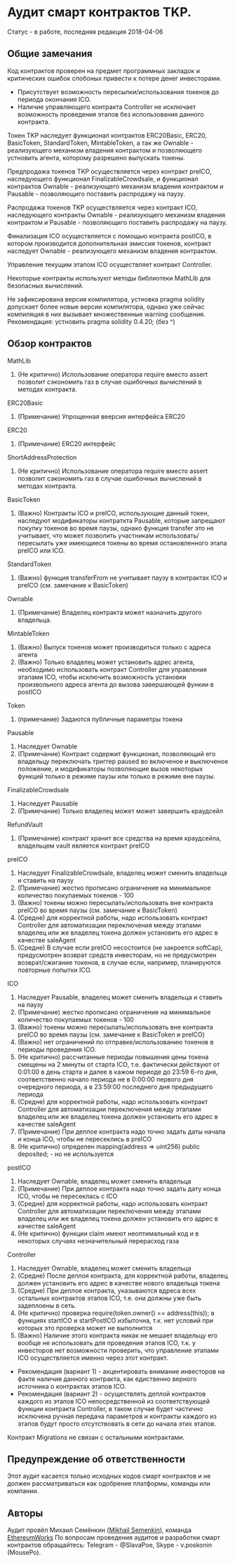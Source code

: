 # Аудит смарт контрактов TKP.

Статус - в работе, последняя редакция 2018-04-06

## Общие замечания

Код контрактов проверен на предмет программных закладок и критических ошибок спобоных привести к потере денег инвесторами.
  
* Присутствует возможность пересылки/использования токенов до периода окончания ICO.
* Наличие управляющего контракта Controller не исключает возможность проведения этапов без использования данного контракта.

Токен TKP наследует функционал контрактов ERC20Basic, ERC20, BasicToken, StandardToken, MintableToken, а так же Ownable - реализующего механизм владения контрактом и позволяющего устновить агента, которому разрешено выпускать токены.

Предпродажа токенов TKP осуществляется через контракт preICO, наследующего функционал FinalizableCrowdsale, и функционал контрактов Ownable - реализующего механизм владения контрактом и Pausable - позволяющиго поставить распродажу на паузу.

Распродажа токенов TKP осуществляется через контракт ICO, наследующего контракты Ownable - реализующего механизм владения контрактом и Pausable - позволяющиго поставить распродажу на паузу.

Финализация ICO осуществляется с помощью контракта postICO, в котором производится дополнительная эмиссия токенов, контракт наследует Ownable - реализующего механизм владения контрактом.

Управление текущим этапом ICO осуществляет контракт Controller.

Некоторые контракты используют методы библиотеки MathLib для безопасных вычислений.

Не зафиксирована версия компилятора, устновка pragma solidity допускает более новые версии компилятора, однако уже сейчас компиляция в них вызывает множественные warning сообщения.
Рекомендация: устновить pragma solidity 0.4.20;  (без ^)

## Обзор контрактов

MathLib

1) (Не критично) Использование оператора require вместо assert позволит сэкономить газ в случае ошибочных вычислений в методах контракта.

ERC20Basic

1) (Примечание) Упрощенная веерсия интерфейса ERC20

ERC20

1) (Примечание) ERC20 интерфейс

ShortAddressProtection

1) (Не критично) Использование оператора require вместо assert позволит сэкономить газ в случае ошибочных вычислений в методах контракта.

BasicToken

1) (Важно) Контракты ICO и preICO, использующие данный токен, наследуют модификаторы контраткта Pausable, которые запрещают покупку токенов во время паузы, однако функция transfer это не учитывает, что может позволить участникам использовать/пересылать уже имеющиеся токены во время остановленного этапа preICO или ICO.   

StandardToken

1) (Важно) функция transferFrom не учитывает паузу в контрактах ICO и preICO (см. замечание к BasicToken)   

Ownable

1) (Примечание) Владелец контракта может назначить другого владельца.

MintableToken

1) (Важно) Выпуск токенов может производиться только с адреса агента
2) (Важно) Только владелец может установить адрес агента, необходимо использовать контракт Controller для управления этапами ICO, чтобы исключить возможность установки произвольного адреса агента до вызова завершающей функии в postICO    

Token

1) (примечание) Задаются публичные параметры токена

Pausable

1) Наследует Ownable
2) (Примечание) Контракт содержит функционал, позволяющий его владельцу переключать триггер paused во включеное и выключеное положение, и модификаторы позволяющие вызов некоторых функций только в режиме паузы или только в режиме вне паузы.

FinalizableCrowdsale

1) Наследует Pausable
2) (Примечание) Только владелец может может завершить краудсейл

RefundVault

1) (Примечание) контракт хранит все средства на время краудсейла, владельцем vault является контракт preICO

preICO

1) Наследует FinalizableCrowdsale, владелец может сменить владельца и ставить на паузу
2) (Примечание) жестко прописано ограничение на минимальное количество покупаемых токенов - 100
3) (Важно) токены можно пересылать/использовать вне контракта preICO во время паузы (см. замечание к BasicToken)
4) (Средне) для корректной работы, надо использовать контракт Controller для автоматизации переключения между этапами владелец или же владелец токена должен установить его адрес в качестве saleAgent 
5) (Средне) В случае если preICO несостоится (не закроется softCap), предусмотрен возврат средств инвесторам, но не предусмотрен возврат/сжигание токенов, в случае если, например, планируются повторные попытки ICO.

ICO

1) Наследует Pausable, владелец может сменить владельца и ставить на паузу
2) (Примечание) жестко прописано ограничение на минимальное количество покупаемых токенов - 100
3) (Важно) токены можно пересылать/использовать вне контракта preICO во время паузы (см. замечание к BasicToken и preICO)
4) (Важно) нет ограничений по отправке/использованию токенов в периоды проведения ICO.
5) (Не критично) рассчитанные периоды повышения цены токена смещены на 2 минуты от старта ICO, т.е. фактически действуют от 0:01:00 в день старта и далее в кажом периоде до 23:59 6-го дня, соответственно начало периода не в 0:00:00 первого дня очередного периода, а в 23:59:00 последнего дня предыдущего периода 
4) (Средне) для корректной работы, надо использовать контракт Controller для автоматизации переключения между этапами владелец или же владелец токена должен установить его адрес в качестве saleAgent 
7) (Примечание) При деплое контракта надо точно задать даты начала и конца ICO, чтобы не пересеклись в preICO
8) (Не критично) определен mapping(address => uint256) public deposited; - но не используется

postICO

1) Наследует Ownable, владелец может сменить владельца
2) (Примечание) При деплое контракта надо точно задать дату конца ICO, чтобы не пересеклась c ICO
4) (Средне) для корректной работы, надо использовать контракт Controller для автоматизации переключения между этапами владелец или же владелец токена должен установить его адрес в качестве saleAgent 
4) (Не критично) функции claim имеют неоптимальный код и в некоторых случаях незначительный перерасход газа 

Controller

1) Наследует Ownable, владелец может сменить владельца
2) (Средне) После деплоя контракта, для корректной работы, владелец должен установить его адрес в качестве нового владельца токена
3) (Средне) При деплое контракта, указываются вдреса всех остальных контрактов этапов ICO, т.е. они должны уже быть задеплоены в сеть.
3) (Не критично) проверка require(token.owner() == address(this)); в функциях startICO и startPostICO избыточна, т.к. нет условий при которых это проверка может не выполнится 
4) (Важно) Наличие этого контракта никак не мешает владельцу его вообще не использовать для проведения этапов ICO, т.к. у инвесторов нет возможности проверить, что управление этапами ICO осуществляется именно через этот контракт.

* Рекомендация (вариант 1) - акцентировать внимание инвесторов на факте наличия данного контракта, как едиственно верного источника о контрактах этапов ICO.   
* Рекомендация (вариант 2) - осуществлять деплой контрактов каждого из этапов ICO непосредственной из соответствующей функции контракта Controller, в таком случае будет частично исключена ручная передача параметров и контракты каждого из этапов будут просто отсутствовать в сети до начала этих этапов.
 

Контракт Migrations не связан с остальными контрактами.

## Предупреждение об ответственности

Этот аудит касается только исходных кодов смарт контрактов и не должен рассматриваться как одобрение платформы, команды или компании.

## Авторы

Аудит провёл Михаил Семёнкин ([Mikhail Semenkin](https://t.me/krogla)), команда [EthereumWorks](https://github.com/EthereumWorks)
По вопросам проведения аудитов и разработки смарт контрактов обращайтесь: Telegram - @SlavaPoe, Skype - v.poskonin (MousePo).